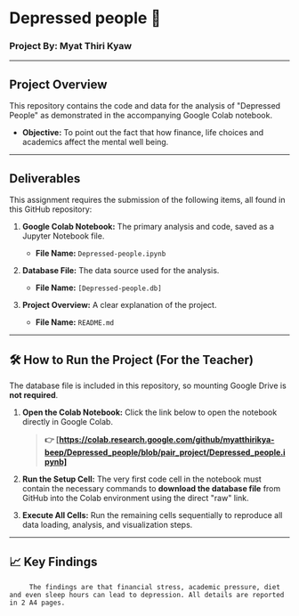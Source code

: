 # Depressed people 🚀

### Project By: Myat Thiri Kyaw

---

## Project Overview

This repository contains the code and data for the analysis of "Depressed People" as demonstrated in the accompanying Google Colab notebook.

- **Objective:** To point out the fact that how finance, life choices and academics affect the mental well being.

---

## Deliverables

This assignment requires the submission of the following items, all found in this GitHub repository:

1.  **Google Colab Notebook:** The primary analysis and code, saved as a Jupyter Notebook file.
    * **File Name:** `Depressed-people.ipynb`

2.  **Database File:** The data source used for the analysis.
    * **File Name:** `[Depressed-people.db]` 

3.  **Project Overview:** A clear explanation of the project.
    * **File Name:** `README.md` 

---

## 🛠️ How to Run the Project (For the Teacher)

The database file is included in this repository, so mounting Google Drive is **not required**.

1.  **Open the Colab Notebook:** Click the link below to open the notebook directly in Google Colab.

    > **👉 [https://colab.research.google.com/github/myatthirikya-beep/Depressed_people/blob/pair_project/Depressed_people.ipynb]**

2.  **Run the Setup Cell:** The very first code cell in the notebook must contain the necessary commands to **download the database file** from GitHub into the Colab environment using the direct "raw" link.

    
3.  **Execute All Cells:** Run the remaining cells sequentially to reproduce all data loading, analysis, and visualization steps.

---

## 📈 Key Findings

         The findings are that financial stress, academic pressure, diet and even sleep hours can lead to depression. All details are reported in 2 A4 pages.
